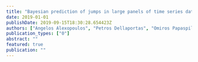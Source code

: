 ```yaml
---
title: "Bayesian prediction of jumps in large panels of time series data"
date: 2019-01-01
publishDate: 2019-09-15T18:30:28.654423Z
authors: ["Angelos Alexopoulos", "Petros Dellaportas", "Omiros Papaspiliopoulos"]
publication_types: ["0"]
abstract: ""
featured: true
publication: ""
---
```


